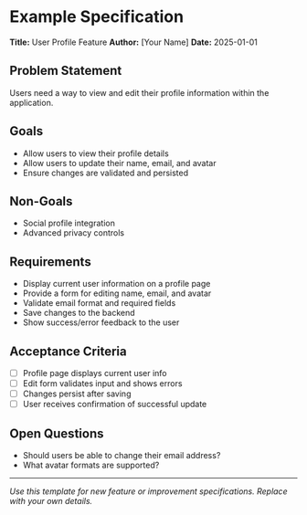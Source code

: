 # Example Specification

**Title:** User Profile Feature
**Author:** [Your Name]
**Date:** 2025-01-01

## Problem Statement
Users need a way to view and edit their profile information within the application.

## Goals
- Allow users to view their profile details
- Allow users to update their name, email, and avatar
- Ensure changes are validated and persisted

## Non-Goals
- Social profile integration
- Advanced privacy controls

## Requirements
- Display current user information on a profile page
- Provide a form for editing name, email, and avatar
- Validate email format and required fields
- Save changes to the backend
- Show success/error feedback to the user

## Acceptance Criteria
- [ ] Profile page displays current user info
- [ ] Edit form validates input and shows errors
- [ ] Changes persist after saving
- [ ] User receives confirmation of successful update

## Open Questions
- Should users be able to change their email address?
- What avatar formats are supported?

---

*Use this template for new feature or improvement specifications. Replace with your own details.*
